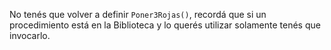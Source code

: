 No tenés que volver a definir `Poner3Rojas()`, recordá que si un procedimiento está en la Biblioteca y lo querés utilizar solamente tenés que invocarlo.
